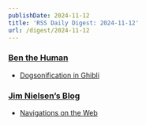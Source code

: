 ```yaml
---
publishDate: 2024-11-12
title: 'RSS Daily Digest: 2024-11-12'
url: /digest/2024-11-12
---
```


### [Ben the Human](https://benthehuman.com/)

  * [Dogsonification in Ghibli](https://benthehuman.com/dogsonification-in-ghibli/)
  
### [Jim Nielsen’s Blog](https://blog.jim-nielsen.com/)

  * [Navigations on the Web](https://blog.jim-nielsen.com/2024/navigations-on-the-web/)
  
